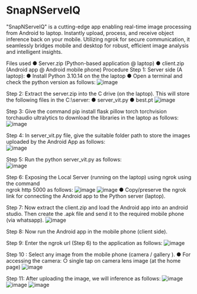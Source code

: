 # SnapNServeIQ
"SnapNServeIQ" is a cutting-edge app enabling real-time image processing from Android to laptop. Instantly upload, process, and receive object inference back on your mobile. Utilizing ngrok for secure communication, it seamlessly bridges mobile and desktop for robust, efficient image analysis and intelligent insights.

Files used
●	Server.zip (Python-based application @ laptop)
●	client.zip (Android app @ Android mobile phone)
Procedure
Step 1: Server side (A laptop): 
●	Install Python 3.10.14 on the the laptop
●	Open a terminal and check the python version as follows: 
![image](https://github.com/user-attachments/assets/577c3a5a-130e-4273-9a1b-799e4497bcc6)

Step 2: Extract the server.zip into the C drive (on the laptop). This will store the following files in the C:\server\: 
●	server_vit.py
●	best.pt 
![image](https://github.com/user-attachments/assets/dfc4c5d9-3b90-4aa8-a71d-8d7d36f5c45f)

Step 3:  Give the command pip install flask pillow torch torchvision torchaudio ultralytics to download the libraries in the laptop as follows:
![image](https://github.com/user-attachments/assets/0901a98a-78cd-4f39-9311-cb19eadf043b)

Step 4: In server_vit.py file, give the suitable folder path to store the images uploaded by the Android App as follows:  
![image](https://github.com/user-attachments/assets/55e7e659-9423-4071-b365-6ec185eb592b)

Step 5: Run the python server_vit.py as follows:  
![image](https://github.com/user-attachments/assets/0d6d091d-9efd-47de-927f-d633b9b14f86)

Step 6: Exposing the Local Server (running on the laptop) using ngrok using the command                         
ngrok http 5000 as follows:
![image](https://github.com/user-attachments/assets/07431e88-bb43-461d-ad83-c417ea8626c4)
![image](https://github.com/user-attachments/assets/e84227be-2acb-48c1-9378-cd289bbd9c7f)
●	Copy/preserve the ngrok link for connecting the Android app to the Python server (laptop).

Step 7: Now extract the client.zip and load the Android app into an android studio. Then create the .apk file and send it to the required mobile phone (via whatsapp). 
![image](https://github.com/user-attachments/assets/2423c36c-a970-44fc-8c82-fcb4875e99df)

Step 8: Now run the Android app in the mobile phone (client side). 

Step 9: Enter the ngrok url (Step 6) to the application as follows: 
![image](https://github.com/user-attachments/assets/b3a4cbab-8377-453e-9d9a-31c0322c6f4e)

Step 10 : Select any image from the mobile phone (camera / gallery ). 
●	For accessing the camera: 
○	single tap on camera lens image (at the home page)
![image](https://github.com/user-attachments/assets/20fedc5f-efb1-4db5-b97b-43f3e91f904e)

Step 11: After uploading the image, we will inference as follows: 
![image](https://github.com/user-attachments/assets/abbae1ea-9e5c-411c-8708-1d8221d20377) ![image](https://github.com/user-attachments/assets/19f0a16f-3aa2-49fa-a42c-a6a1d5f46c37)
![image](https://github.com/user-attachments/assets/7e40b544-8264-4c71-8059-fd9c11720ed1)








